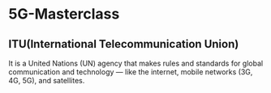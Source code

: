 # 5G-Masterclass

## ITU(International Telecommunication Union)
It is a United Nations (UN) agency that makes rules and standards for global communication and technology — like the internet, mobile networks (3G, 4G, 5G), and satellites.
